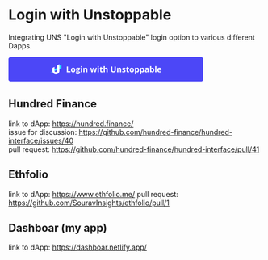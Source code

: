 # Login with Unstoppable
Integrating UNS "Login with Unstoppable" login option to various different Dapps.  

![alt text](https://github.com/0xfuje/login-with-unstoppable/blob/main/assets/login-with-unstoppable-button.png "Unstoppable Domains Login Button")  

## Hundred Finance
link to dApp: https://hundred.finance/  
issue for discussion: https://github.com/hundred-finance/hundred-interface/issues/40  
pull request: https://github.com/hundred-finance/hundred-interface/pull/41

## Ethfolio
link to dApp: https://www.ethfolio.me/
pull request: https://github.com/SouravInsights/ethfolio/pull/1

## Dashboar (my app)
link to dApp: https://dashboar.netlify.app/
